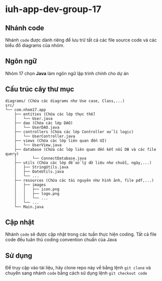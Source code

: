 # iuh-app-dev-group-17

## Nhánh code
Nhánh `code` được dành riêng để lưu trữ tất cả các file source code và các biểu đồ diagrams của nhóm.

## Ngôn ngữ
Nhóm 17 chọn **Java** làm ngôn ngữ lập trình chính cho dự án

## Cấu trúc cây thư mục
```
diagrams/ (Chứa các diagrams như Use case, Class,...)
src/
└── com.nhom17.app
    ├── entities (Chứa các lớp thực thể)
    │   └── User.java
    ├── dao (Chứa các lớp DAO)
    │   └── UserDAO.java
    ├── controllers (Chứa các lớp Controller xử lí logic)
    │   └── UserController.java
    ├── views (Chứa các lớp liên quan đến UI)
    │   └── UserView.java
    ├── database (Chứa các lớp liên quan đến kết nối DB và các file query)
    │   	└── ConnectDatabase.java
    ├── utils (Chứa các lớp để xử lý dữ liệu như chuỗi, ngày,...)
    │   ├── StringUtils.java
    │   ├── DateUtils.java
    │   └── ...
    ├── resources (Chứa các tài nguyên như hình ảnh, file pdf,...)
    │   ├── images
    │   │   ├── icon.png
    │   │   ├── logo.png
    │   │   └── ...
    │   └── ...
    └── Main.java
```
## Cập nhật
Nhánh `code` sẽ được cập nhật trong các tuần thực hiện coding. Tất cả file code đều tuân thủ coding convention chuẩn của Java

## Sử dụng
Để truy cập vào tài liệu, hãy clone repo này về bằng lệnh `git clone` và chuyển sang nhánh `code` bằng cách sử dụng lệnh `git checkout code`
